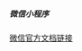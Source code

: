 ##### 微信小程序

[微信官方文档链接](https://developers.weixin.qq.com/miniprogram/dev/quickstart/basic/getting-started.html)

